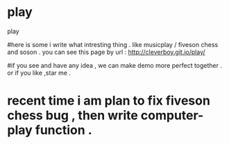 # play
play

#here is some i write what intresting thing . like musicplay / fiveson chess and soson . you can see this page by url :
http://cleverboy.git.io/play/

#if you see and have any idea , we can make  demo more perfect together . or if you like ,star me .

# recent time  i am plan to fix fiveson chess bug , then  write computer-play function . 
